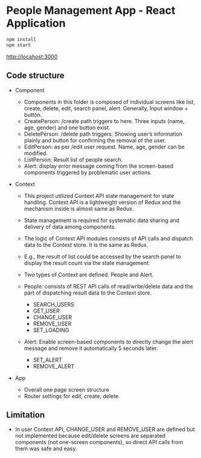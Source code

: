 # People Management App - React Application

```bash
npm install
npm start
```

[http://locahost:3000](http://locahost:3000)

## Code structure

- Component
  - Components in this folder is composed of individual screens like list, create, delete, edit, search panel, alert. Generally, Input window + button.
  - CreatePerson: /create path triggers to here. Three inputs (name, age, gender) and one button exist.
  - DeletePerson: /delete path triggers. Showing user’s information plainly and button for confirming the removal of the user.
  - EditPerson: as per /edit user request. Name, age, gender can be modified.
  - ListPerson: Result list of people search.
  - Alert: display error message coming from the screen-based components triggered by problematic user actions.
- Context

  - This project utilized Context API state management for state handling. Context API is a lightweight version of Redux and the mechanism inside is almost same as Redux.
  - State management is required for systematic data sharing and delivery of data among components.
  - The logic of Context API modules consists of API calls and dispatch data to the Context store. It is the same as Redux.
  - E.g., the result of list could be accessed by the search panel to display the result count via the state management.
  - Two types of Context are defined. People and Alert.
  - People: consists of REST API calls of read/write/delete data and the part of dispatching result data to the Context store.
    - SEARCH_USERS
    - GET_USER
    - CHANGE_USER
    - REMOVE_USER
    - SET_LOADING
  - Alert: Enable screen-based components to directly change the alert message and remove it automatically 5 seconds later.

    - SET_ALERT
    - REMOVE_ALERT

- App
  - Overall one page screen structure
  - Router settings for edit, create, delete

## Limitation

- In user Context API, CHANGE_USER and REMOVE_USER are defined but not implemented because edit/delete screens are separated components (not one-screen components), so direct API calls from them was safe and easy.
